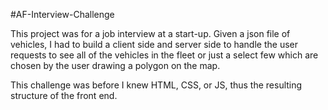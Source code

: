 #AF-Interview-Challenge

This project was for a job interview at a start-up. Given a json file of vehicles, I had to build a client side and
server side to handle the user requests to see all of the vehicles in the fleet or just a select few which are chosen
by the user drawing a polygon on the map.

This challenge was before I knew HTML, CSS, or JS, thus the resulting structure of the front end. 
